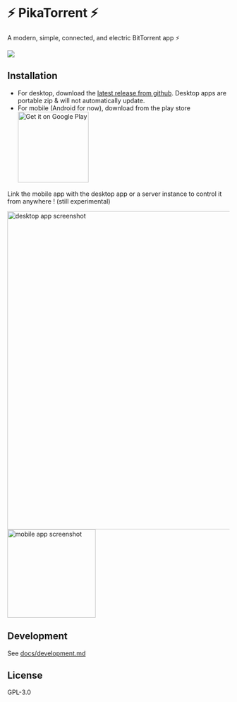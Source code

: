# ⚡ PikaTorrent ⚡

A modern, simple, connected, and electric BitTorrent app ⚡

<a href="https://discord.gg/6HxCV4aGdy">
  <img src="https://img.shields.io/badge/Join_us_on_discord-gray?logo=discord" />
</a>

## Installation

- For desktop, download the [latest release from github](https://github.com/G-Ray/pikatorrent/releases).
  Desktop apps are portable zip & will not automatically update.
- For mobile (Android for now), download from the play store <a href="https://play.google.com/store/apps/details?id=com.gray.pikatorrent&pcampaignid=pcampaignidMKT-Other-global-all-co-prtnr-py-PartBadge-Mar2515-1">
  <img
    width="160px"
    alt="Get it on Google Play"
    src="https://play.google.com/intl/en_us/badges/static/images/badges/en_badge_web_generic.png"
  />
  </a>

Link the mobile app with the desktop app or a server instance to control it from anywhere ! (still experimental)

<picture>
  <source media="(prefers-color-scheme: light)" srcset="https://www.pikatorrent.com/desktop-light.webp" />
  <source media="(prefers-color-scheme: dark)" srcset="https://www.pikatorrent.com/desktop-dark.webp" />
  <img alt="desktop app screenshot" src="https://www.pikatorrent.com/desktop-light.webp" height="auto" width="720px" />
</picture>

<picture>
  <source media="(prefers-color-scheme: light)" srcset="https://www.pikatorrent.com/mobile-light.webp" />
  <source media="(prefers-color-scheme: dark)" srcset="https://www.pikatorrent.com/mobile-dark.webp" />
  <img alt="mobile app screenshot" src="https://www.pikatorrent.com/mobile-light.webp" height="auto" width="200px" />
</picture>

## Development

See [docs/development.md](docs/development.md)

## License

GPL-3.0

